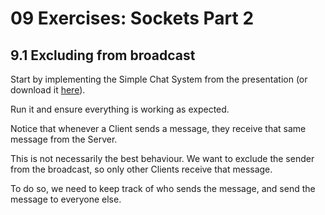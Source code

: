 # 09 Exercises: Sockets Part 2

## 9.1 Excluding from broadcast

Start by implementing the Simple Chat System from the presentation (or download it [here]("/09%20Sockets%202/Examples/Simple%20Chat%20System/")).

Run it and ensure everything is working as expected.

Notice that whenever a Client sends a message, they receive that same message from the Server.

This is not necessarily the best behaviour. We want to exclude the sender from the broadcast, so only other Clients receive that message.

To do so, we need to keep track of who sends the message, and send the message to everyone else.


